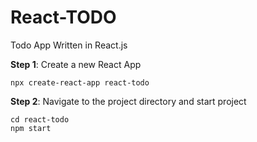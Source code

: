 # React-TODO
Todo App Written in React.js

**Step 1**: Create a new React App
```
npx create-react-app react-todo
```

**Step 2**: Navigate to the project directory and start project
```
cd react-todo
npm start
```